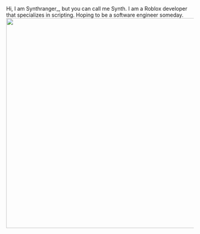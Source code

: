 Hi, I am Synthranger_, but you can call me Synth. I am a Roblox developer that specializes in scripting. Hoping to be a software engineer someday. <br>
<img src="https://user-images.githubusercontent.com/86300361/174540142-9ff67419-0eff-477e-8cbc-c8c3df2d45f0.gif" height="563" width="1000">
